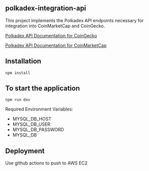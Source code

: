 ## polkadex-integration-api

This project implements the Polkadex API endpoints necessary for integration into CoinMarketCap and CoinGecko.

[Polkadex API Documentation for CoinGecko](docs/CoinGecko.md)

[Polkadex API Documentation for CoinMarketCap](docs/CoinMarketCap.md)

## Installation

`npm install`

## To start the application

`npm run dev`

Required Environment Variables:

* MYSQL_DB_HOST
* MYSQL_DB_USER
* MYSQL_DB_PASSWORD
* MYSQL_DB

## Deployment

Use github actions to push to AWS EC2